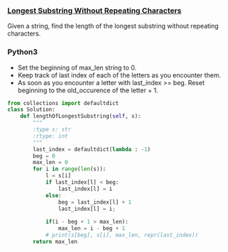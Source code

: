 ### [Longest Substring Without Repeating Characters](https://leetcode.com/problems/longest-substring-without-repeating-characters)

Given a string, find the length of the longest substring without repeating characters.

### Python3 

- Set the beginning of max_len string to 0. 
- Keep track of last index of each of the letters as you encounter them. 
- As soon as you encounter a letter with last_index >= beg. Reset beginning to the old_occurence of the letter  + 1.

```python
from collections import defaultdict
class Solution:
    def lengthOfLongestSubstring(self, s):
        """
        :type s: str
        :rtype: int
        """
        last_index = defaultdict(lambda : -1)
        beg = 0
        max_len = 0
        for i in range(len(s)):
            l = s[i]
            if last_index[l] < beg:
                last_index[l] = i
            else:
                beg = last_index[l] + 1
                last_index[l] = i;
            
            if(i - beg + 1 > max_len):
                max_len = i - beg + 1
            # print(s[beg], s[i], max_len, repr(last_index))
        return max_len
```
